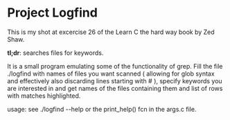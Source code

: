 # Project Logfind

This is my shot at excercise 26 of the Learn C the hard way book by Zed Shaw.

**tl;dr**: searches files for keywords.

It is a small program emulating some of the functionality of grep. Fill the file
./logfind with names of files you want scanned ( allowing for glob syntax and 
effectively also discarding lines starting with # ), specify keywords you
are interested in and get names of the files containing them and list of rows
with matches highlighted. 

usage: see ./logfind --help or the print_help() fcn in the args.c file.
